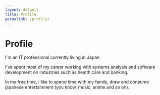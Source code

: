 ```yaml
---
layout: default
title: Profile
permalink: /profile/
---
```


# Profile

I'm an IT professional currently living in Japan.

I've spent most of my career working with systems analysis and software development on industries such as health care and banking.

In my free time, I like to spend time with my family, draw and consume japanese entertainment (you know, music, anime and so on).
